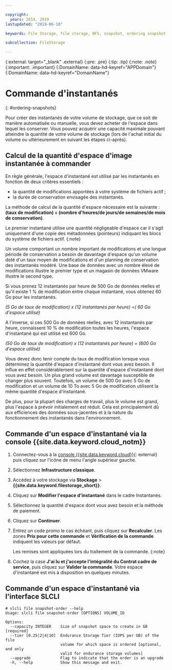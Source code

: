 ```yaml
---

copyright:
  years: 2014, 2019
lastupdated: "2019-06-10"

keywords: File Storage, file storage, NFS, snapshot, ordering snapshot, snapshot space

subcollection: FileStorage

---
```

{:external: target="_blank" .external}
{:pre: .pre}
{:tip: .tip}
{:note: .note}
{:important: .important}
{:DomainName: data-hd-keyref="APPDomain"}
{:DomainName: data-hd-keyref="DomainName"}


# Commande d'instantanés
{: #ordering-snapshots}

Pour créer des instantanés de votre volume de stockage, que ce soit de manière automatisée ou manuelle, vous devez acheter de l'espace dans lequel les conserver. Vous pouvez acquérir une capacité maximale pouvant atteindre la quantité de votre volume de stockage (lors de l'achat initial du volume ou ultérieurement en suivant les étapes ci-après).

## Calcul de la quantité d'espace d'image instantanée à commander

En règle générale, l'espace d'instantané est utilisé par les instantanés en fonction de deux critères essentiels :
- la quantité de modifications apportées à votre système de fichiers actif ;
- la durée de conservation envisagée des instantanés.  

La méthode de calcul de la quantité d'espace nécessaire est la suivante : **(taux de modification)** x **(nombre d'heures/de jours/de semaines/de mois de conservation)**.  

Le premier instantané utilise une quantité négligeable d'espace car il s'agit uniquement d'une copie des métadonnées (pointeurs) indiquant les blocs du système de fichiers actif.
{:note}

Un volume comportant un nombre important de modifications et une longue période de conservation a besoin de davantage d'espace qu'un volume doté d'un taux moyen de modifications et d'un planning de conservation des instantanés modéré. Une base de données avec un nombre élevé de modifications illustre le premier type et un magasin de données VMware illustre le second type.

Si vous prenez 12 instantanés par heure de 500 Go de données réelles et qu'il existe 1 % de modification entre chaque instantané, vous obtenez 60 Go pour les instantanés.

*(5 Go de taux de modification) x (12 instantanés par heure) =( 60 Go d'espace utilisé)*

A l'inverse, si ces 500 Go de données réelles, avec 12 instantanés par heure, connaissent 10 % de modification toutes les heures, l'espace d'instantané qui est utilisé est 600 Go.

*(50 Go de taux de modification) x (12 instantanés par heure) = (600 Go d'espace utilisé)*

Vous devez donc tenir compte du taux de modification lorsque vous déterminez la quantité d'espace d'instantané dont vous avez besoin. Il influe en effet considérablement sur la quantité d'espace d'instantané dont vous avez besoin. Un plus grand volume est davantage susceptible de changer plus souvent. Toutefois, un volume de 500 Go avec 5 Go de modification et un volume de 10 To avec 5 Go de modification utilisent la même quantité d'espace d'instantané.

De plus, pour la plupart des charges de travail, plus le volume est grand, plus l'espace à prévoir initialement est réduit. Cela est principalement dû aux efficiences des données sous-jacentes et à la nature du fonctionnement des instantanés dans l'environnement.

## Commande d'un espace d'instantané via la console {{site.data.keyword.cloud_notm}}

1. Connectez-vous à la [console {{site.data.keyword.cloud}}](https://{DomainName}/){: external} puis cliquez sur l'icône de menu l'angle supérieur gauche. 
2. Sélectionnez **Infrastructure classique**.
3. Accédez à votre stockage via **Stockage** > **{{site.data.keyword.filestorage_short}}**.
4. Cliquez sur **Modifier l'espace d'instantané** dans le cadre Instantanés.
5. Sélectionnez la quantité d'espace dont vous avez besoin et la méthode de paiement.
6. Cliquez sur **Continuer**.
7. Entrez un code promo le cas échéant, puis cliquez sur **Recalculer**. Les zones **Prix pour cette commande** et **Vérification de la commande** indiquent les valeurs par défaut.

   Les remises sont appliquées lors du traitement de la commande.
   {:note}
8. Cochez la case **J'ai lu et j'accepte l'intégralité du Contrat cadre de service**, puis cliquez sur **Valider la commande**. Votre espace d'instantané est mis à disposition en quelques minutes.

## Commande d'un espace d'instantané via l'interface SLCLI

```
# slcli file snapshot-order --help
Usage: slcli file snapshot-order [OPTIONS] VOLUME_ID

Options:
  --capacity INTEGER    Size of snapshot space to create in GB  [required]
  --tier [0.25|2|4|10]  Endurance Storage Tier (IOPS per GB) of the file
                        volume for which space is ordered [optional, and only
                        valid for endurance storage volumes]
  --upgrade             Flag to indicate that the order is an upgrade
  -h, --help            Show this message and exit.
```
